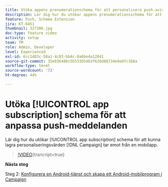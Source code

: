 ```yaml
---
title: Utöka appens prenumerationschema för att personalisera push-aviseringar
description: Lär dig hur du utökar appens prenumerationsschema för att kunna lagra personaliseringsvärden som Campaign tar emot från en mobilapp.
feature: Push, Schema Extension
jira: KT-6451
thumbnail: 327306.jpg
doc-type: feature video
activity: setup
team: TM
role: Admin, Developer
level: Experienced
exl-id: 6cc1d83c-58a1-4c83-bb4c-8a6be4a12841
source-git-commit: 35e036486c5b533b54b3f626d88734e9a9fc3b8a
workflow-type: tm+mt
source-wordcount: '72'
ht-degree: 44%

---
```


# Utöka [!UICONTROL app subscription] schema för att anpassa push-meddelanden

Lär dig hur du utökar [!UICONTROL app subscription] schema för att kunna lagra personaliseringsvärden [!DNL Campaign] tar emot från en mobilapp.

>[!VIDEO](https://video.tv.adobe.com/v/327306?quality=12&learn=on){trancript=true}

**Nästa steg**

Steg 2: [Konfigurera en Android-tjänst och skapa ett Android-mobilprogram i Campaign](/help/tutorial-getting-started-with-push-notifications-for-android/configuring-an-android-service-in-campaign.md)

